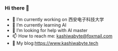 ### Hi there 👋
- 🔭 I’m currently working on 西安电子科技大学
- 🌱 I’m currently learning AI
- 🤔 I’m looking for help with  AI master
- 📫 How to reach me: kashiwabyte@foxmail.com
- 🎉 My blog:https://www.kashiwabyte.tech
<!--
**KashiwaByte/KashiwaByte** is a ✨ _special_ ✨ repository because its `README.md` (this file) appears on your GitHub profile.

Here are some ideas to get you started:
      
- 🔭 I’m currently working on 西安电子科技大学
- 🌱 I’m currently learning AI（人工智能专业）
- 🤔 I’m looking for help with  AI master
- 📫 How to reach me: qq 471314513
-  My blog:https://www.kashiwabyte.tech
-->
